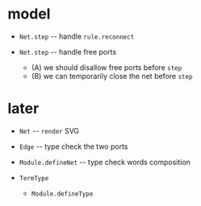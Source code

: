 # model

- `Net.step` -- handle `rule.reconnect`

- `Net.step` -- handle free ports

  - (A) we should disallow free ports before `step`
  - (B) we can temporarily close the net before `step`

# later

- `Net` -- `render` SVG

- `Edge` -- type check the two ports
- `Module.defineNet` -- type check words composition

- `TermType`
  - `Module.defineType`
